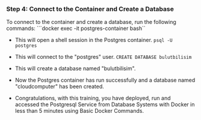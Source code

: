 ### Step 4: Connect to the Container and Create a Database
To connect to the container and create a database, run the following commands:
```docker exec -it postgres-container bash``
- This will open a shell session in the Postgres container.
```psql -U postgres```
- This will connect to the "postgres" user.
```CREATE DATABASE bulutbilisim```
- This will create a database named "bulutbilisim".

- Now the Postgres container has run successfully and a database named "cloudcomputer" has been created.

- Congratulations, with this training, you have deployed, run and accessed the Postgresql Service from Database Systems with Docker in less than 5 minutes using Basic Docker Commands.